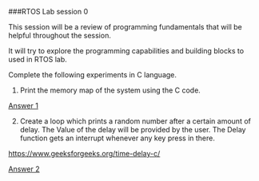 
###RTOS Lab session 0

This session will be a review of programming fundamentals that will be helpful throughout the session.

It will try to explore the programming capabilities and building blocks to used in RTOS lab.

Complete the following experiments in C language.

1. Print the memory map of the system using the C code.

[Answer 1](./Answer1.md)

2. Create a loop which prints a random number after a certain amount of delay. The Value of the delay will be provided by the user. The Delay function gets an interrupt whenever any key press in there.

https://www.geeksforgeeks.org/time-delay-c/

[Answer 2](./Answer2.md)
